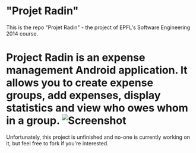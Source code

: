 "Projet Radin"
========================

This is the repo "Projet Radin" - the project of EPFL's Software Engineering 2014 course.

Project Radin is an expense management Android application. It allows you to create expense groups, add expenses, display statistics and view who owes whom in a group.
![Screenshot](screenshot.png)
=========================
Unfortunately, this project is unfinished and no-one is currently working on it, but feel free to fork if you're interested.
